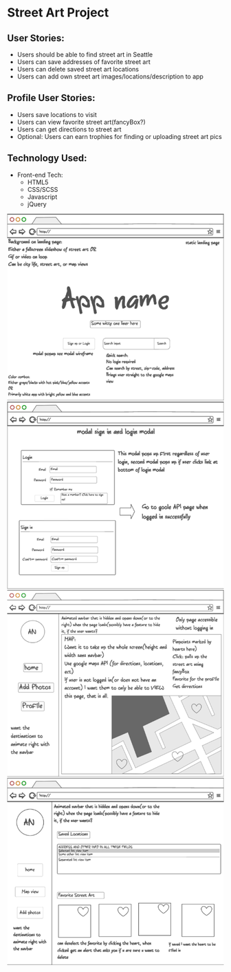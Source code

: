 # Street Art Project

## User Stories: 
+ Users should be able to find street art in Seattle
+ Users can save addresses of favorite street art 
+ Users can delete saved street art locations 
+ Users can add own street art images/locations/description to app

## Profile User Stories: 
+ Users save locations to visit 
+ Users can view favorite street art(fancyBox?)
+ Users can get directions to street art 
+ Optional: Users can earn trophies for finding or uploading street art pics

## Technology Used: 
* Front-end Tech:
	+ HTML5 
	+ CSS/SCSS
	+ Javascript 
	+ jQuery 

![alt tag](images/landing-page-mockup.png)
![alt tag](images/loginModal.png)
![alt tag](images/mapMockUp.png)
![alt tag](images/profileMockUp.png)